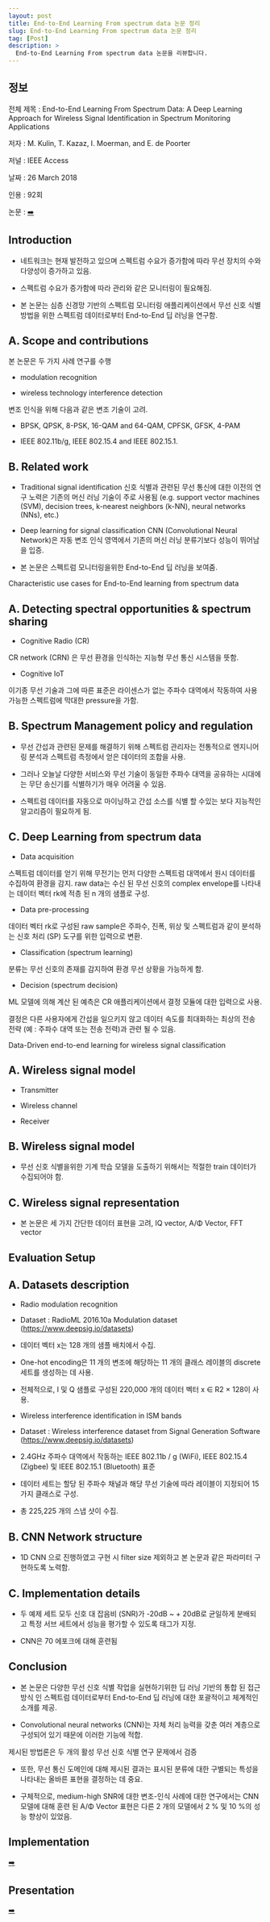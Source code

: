 ```yaml
---
layout: post
title: End-to-End Learning From spectrum data 논문 정리
slug: End-to-End Learning From spectrum data 논문 정리
tag: [Post]
description: >
  End-to-End Learning From spectrum data 논문을 리뷰합니다.
---
```


## 정보

전체 제목 : End-to-End Learning From Spectrum Data: A Deep Learning Approach for Wireless Signal Identification in Spectrum Monitoring Applications

저자 : M. Kulin, T. Kazaz, I. Moerman, and E. de Poorter

저널 : IEEE Access

날짜 : 26 March 2018

인용 : 92회

논문 : [:arrow_right:](http://ieeexplore.ieee.org/document/8325299/)

## Introduction

- 네트워크는 현재 발전하고 있으며 스펙트럼 수요가 증가함에 따라 무선 장치의 수와 다양성이 증가하고 있음.

- 스펙트럼 수요가 증가함에 따라 관리와 같은 모니터링이 필요해짐.

- 본 논문는 심층 신경망 기반의 스펙트럼 모니터링 애플리케이션에서 무선 신호 식별 방법을 위한 스펙트럼 데이터로부터 End-to-End 딥 러닝을 연구함.

## A. Scope and contributions

본 논문은 두 가지 사례 연구를 수행

- modulation recognition

- wireless technology interference detection

변조 인식을 위해 다음과 같은 변조 기술이 고려.

- BPSK, QPSK, 8-PSK, 16-QAM and 64-QAM, CPFSK, GFSK, 4-PAM

- IEEE 802.11b/g, IEEE 802.15.4 and IEEE 802.15.1.


## B. Related work

- Traditional signal identification 신호 식별과 관련된 무선 통신에 대한 이전의 연구 노력은 기존의 머신 러닝 기술이 주로 사용됨 (e.g. support vector machines (SVM), decision trees, k-nearest neighbors (k-NN), neural networks (NNs), etc.)

- Deep learning for signal classification CNN (Convolutional Neural Network)은 자동 변조 인식 영역에서 기존의 머신 러닝 분류기보다 성능이 뛰어남을 입증.

- 본 논문은 스펙트럼 모니터링을위한 End-to-End 딥 러닝을 보여줌.

Characteristic use cases for End-to-End learning from spectrum data

## A. Detecting spectral opportunities & spectrum sharing

- Cognitive Radio (CR)

CR network (CRN) 은 무선 환경을 인식하는 지능형 무선 통신 시스템을 뜻함.

- Cognitive IoT

이기종 무선 기술과 그에 따른 표준은 라이센스가 없는 주파수 대역에서 작동하여 사용 가능한 스펙트럼에 막대한 pressure을 가함.

## B. Spectrum Management policy and regulation

- 무선 간섭과 관련된 문제를 해결하기 위해 스펙트럼 관리자는 전통적으로 엔지니어링 분석과 스펙트럼 측정에서 얻은 데이터의 조합을 사용.

- 그러나 오늘날 다양한 서비스와 무선 기술이 동일한 주파수 대역을 공유하는 시대에는 무단 송신기를 식별하기가 매우 어려울 수 있음.

- 스펙트럼 데이터를 자동으로 마이닝하고 간섭 소스를 식별 할 수있는 보다 지능적인 알고리즘이 필요하게 됨.

## C. Deep Learning from spectrum data

- Data acquisition

스펙트럼 데이터를 얻기 위해 무전기는 먼저 다양한 스펙트럼 대역에서 원시 데이터를 수집하여 환경을 감지. raw data는 수신 된 무선 신호의 complex envelope를 나타내는 데이터 벡터 rk에 적층 된 n 개의 샘플로 구성.

- Data pre-processing

데이터 벡터 rk로 구성된 raw sample은 주파수, 진폭, 위상 및 스펙트럼과 같이 분석하는 신호 처리 (SP) 도구를 위한 입력으로 변환.

- Classification (spectrum learning)

분류는 무선 신호의 존재를 감지하여 환경 무선 상황을 가능하게 함.

- Decision (spectrum decision)

ML 모델에 의해 계산 된 예측은 CR 애플리케이션에서 결정 모듈에 대한 입력으로 사용.

결정은 다른 사용자에게 간섭을 일으키지 않고 데이터 속도를 최대화하는 최상의 전송 전략 (예 : 주파수 대역 또는 전송 전력)과 관련 될 수 있음.

Data-Driven end-to-end learning for wireless signal classification

## A. Wireless signal model

- Transmitter

- Wireless channel

- Receiver

## B. Wireless signal model

- 무선 신호 식별을위한 기계 학습 모델을 도출하기 위해서는 적절한 train 데이터가 수집되어야 함.

## C. Wireless signal representation

- 본 논문은 세 가지 간단한 데이터 표현을 고려, IQ vector, A/Φ Vector, FFT vector


## Evaluation Setup


## A. Datasets description

- Radio modulation recognition

- Dataset : RadioML 2016.10a Modulation dataset (https://www.deepsig.io/datasets)

- 데이터 벡터 x는 128 개의 샘플 배치에서 수집.

- One-hot encoding은 11 개의 변조에 해당하는 11 개의 클래스 레이블의 discrete 세트를 생성하는 데 사용.

- 전체적으로, I 및 Q 샘플로 구성된 220,000 개의 데이터 벡터 x ∈ R2 × 128이 사용.

- Wireless interference identification in ISM bands

- Dataset : Wireless interference dataset from Signal Generation Software (https://www.deepsig.io/datasets)

- 2.4GHz 주파수 대역에서 작동하는 IEEE 802.11b / g (WiFi), IEEE 802.15.4 (Zigbee) 및 IEEE 802.15.1 (Bluetooth) 표준

- 데이터 세트는 할당 된 주파수 채널과 해당 무선 기술에 따라 레이블이 지정되어 15 가지 클래스로 구성.

- 총 225,225 개의 스냅 샷이 수집.


## B. CNN Network structure

- 1D CNN 으로 진행하였고 구현 시 filter size 제외하고 본 논문과 같은 파라미터 구현하도록 노력함.

## C. Implementation details

- 두 예제 세트 모두 신호 대 잡음비 (SNR)가 -20dB ~ + 20dB로 균일하게 분배되고 특정 서브 세트에서 성능을 평가할 수 있도록 태그가 지정.

- CNN은 70 에포크에 대해 훈련됨

## Conclusion

- 본 논문은 다양한 무선 신호 식별 작업을 실현하기위한 딥 러닝 기반의 통합 된 접근 방식 인 스펙트럼 데이터로부터 End-to-End 딥 러닝에 대한 포괄적이고 체계적인 소개를 제공.

- Convolutional neural networks (CNN)는 자체 처리 능력을 갖춘 여러 계층으로 구성되어 있기 때문에 이러한 기능에 적합.

제시된 방법론은 두 개의 활성 무선 신호 식별 연구 문제에서 검증

- 또한, 무선 통신 도메인에 대해 제시된 결과는 표시된 분류에 대한 구별되는 특성을 나타내는 올바른 표현을 결정하는 데 중요.

- 구체적으로, medium-high SNR에 대한 변조-인식 사례에 대한 연구에서는 CNN 모델에 대해 훈련 된 A/Φ Vector 표현은 다른 2 개의 모델에서 2 % 및 10 %의 성능 향상이 있었음.

## Implementation

[:arrow_right:](https://github.com/Kaintels/paper-list/blob/master/Networks%20and%20data%20communication/Modulation%20and%20interference%20identification/End-to-End%20Learning%20From%20Spectrum%20Data/main.ipynb)

## Presentation

[:arrow_right:](https://github.com/Kaintels/paper-list/blob/master/Networks%20and%20data%20communication/Modulation%20and%20interference%20identification/End-to-End%20Learning%20From%20Spectrum%20Data/%EC%9C%A0%EB%B9%84%EC%BF%BC%ED%84%B0%EC%8A%A4%EB%84%A4%ED%8A%B8%EC%9B%8C%ED%81%AC_%ED%95%9C%EC%8A%B9%EC%9A%B0_%ED%94%84%EB%A1%9C%EC%A0%9D%ED%8A%B8_%EC%97%85%EB%A1%9C%EB%93%9C%EC%9A%A9.pdf)
